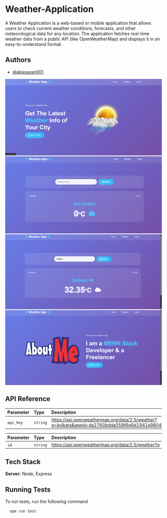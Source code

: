 
# Weather-Application

A Weather Application is a web-based or mobile application that allows users to check current weather conditions, forecasts, and other meteorological data for any location. The application fetches real-time weather data from a public API (like OpenWeatherMap) and displays it in an easy-to-understand format.


## Authors

- [@akasayan001](https://github.com/akasayan001)


![image alt](https://github.com/akasayan001/WeatherApplication/blob/master/Screenshot%202025-07-10%20142152.png?raw=true)
![image alt](https://github.com/akasayan001/WeatherApplication/blob/master/Screenshot%202025-07-10%20142231.png?raw=true)
![image alt](https://github.com/akasayan001/WeatherApplication/blob/master/Screenshot%202025-07-10%20142249.png?raw=true)
![image alt](https://github.com/akasayan001/WeatherApplication/blob/master/Screenshot%202025-07-10%20142259.png?raw=true)



## API Reference


| Parameter | Type     | Description                |
| :-------- | :------- | :------------------------- |
| `api_key` | `string` |https://api.openweathermap.org/data/2.5/weather?q=kolkata&appid=da2760bdda059f6e6d1941e98044c005&units=metric|


| Parameter | Type     | Description                       |
| :-------- | :------- | :-------------------------------- |
| `id`      | `string` | https://api.openweathermap.org/data/2.5/weather?q |




## Tech Stack



**Server:** Node, Express


## Running Tests

To run tests, run the following command

```bash
  npm run test
```

